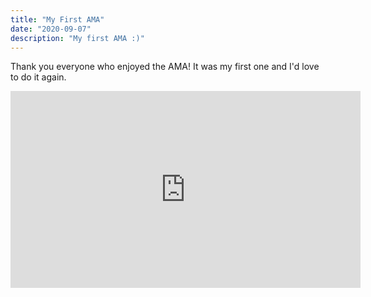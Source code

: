 ```yaml
---
title: "My First AMA"
date: "2020-09-07"
description: "My first AMA :)"
---
```


Thank you everyone who enjoyed the AMA! It was my first one and I'd love to do it again.

<iframe width="560" height="315" src="https://www.youtube.com/embed/DXJO3AraeMQ" frameborder="0" allow="accelerometer; autoplay; encrypted-media; gyroscope; picture-in-picture" allowfullscreen></iframe>

